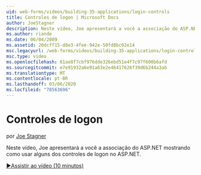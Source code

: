 ```yaml
---
uid: web-forms/videos/building-35-applications/login-controls
title: Controles de logon | Microsoft Docs
author: JoeStagner
description: Neste vídeo, Joe apresentará a você a associação do ASP.NET mostrando como usar alguns dos controles de logon no ASP.NET.
ms.author: riande
ms.date: 06/04/2009
ms.assetid: 20dcff15-d8e3-4fee-942e-50fd8bc02e14
msc.legacyurl: /web-forms/videos/building-35-applications/login-controls
msc.type: video
ms.openlocfilehash: 61ae8f7cbf976dde326ebd51e4f7c97f600b6afd
ms.sourcegitcommit: e7e91932a6e91a63e2e46417626f39d6b244a3ab
ms.translationtype: MT
ms.contentlocale: pt-BR
ms.lasthandoff: 03/06/2020
ms.locfileid: "78563696"
---
```

# <a name="login-controls"></a>Controles de logon

por [Joe Stagner](https://github.com/JoeStagner)

Neste vídeo, Joe apresentará a você a associação do ASP.NET mostrando como usar alguns dos controles de logon no ASP.NET.

[&#9654;Assistir ao vídeo (10 minutos)](https://channel9.msdn.com/Blogs/ASP-NET-Site-Videos/login-controls)
